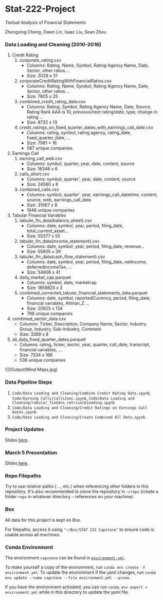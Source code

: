 # Stat-222-Project

Textual Analysis of Financial Statements

Zhengxing Cheng, Owen Lin, Isaac Liu, Sean Zhou

### Data Loading and Cleaning (2010-2016)
1. Credit Rating
    1. corporate_rating.csv
        * Columns: Rating, Name, Symbol, Rating Agency Name, Date, Sector, other ratios ...
        * Size: 2029 x 31
    2. corporateCreditRatingWithFinancialRatios.csv
        * Columns: Rating, Name, Symbol, Rating Agency Name, Date, Sector, other ratios ...
        * Size: 7805 x 25
    3. combined_credit_rating_data.csv
        * Columns: Rating, Symbol, Rating Agency Name, Date, Source, Rating Rank AAA is 10, previous/next rating/date, type, change in rating ...
        * Size: 8732 x 13
    4. credit_ratings_on_fixed_quarter_dates_with_earnings_call_date.csv
        * Columns: rating, symbol, rating agency, rating_date, fixed_quarter_date, ...
        * Size: 7981 × 16
        * 587 unique companies
2. Earnings Call
    1. earning_call_web.csv
        * Columns: symbol, quarter, year, date, content, source
        * Size: 18346 x 6
    2. calls_short.csv
        * Columns: symbol, quarter', year, date, content, source
        * Size: 24580 x 6
    3. combined_calls.csv
        * Columns: symbol, quarter', year, earnings_call_datetime, content, source, web, earnings_call_date
        * Size: 31067 x 8
        * 1646 unique companies
3. Tabular Financial Variables
    1. tabuler_fin_data(balance_sheet).csv
        * Columns: date, symbol, year, period, filing_date, total_current_asset...
        * Size: 55377 x 55
    2. tabuler_fin_data(income_statement).csv
        * Columns: date, symbol, year, period, filing_date, revenue...
        * Size: 55805 x 39
    3. tabuler_fin_data(cash_flow_statement).csv
        * Columns: date, symbol, year, period, filing_date, netIncome, deferredIncomeTax, ...
        * Size: 54808 x 41
    4. daily_market_cap.parquet
        * Columns: symbol, date, marketcap
        * Size: 1859825 x 3
    5. combined_corrected_tabular_financial_statements_data.parquet
        * Columns: date, symbol, reportedCurrency, period, filing_date, financial variables, Altman_Z ...
        * Size: 20825 x 134
        * 796 unique companies
4. combined_sector_data.csv  
    * Columns: Ticker, Description, Company Name, Sector, Industry Group, Industry, Sub-Industry, Comment
    * Size: 3389 x 8
5. all_data_fixed_quarter_dates.parquet
    * Columns: rating, ticker, sector, year, quarter, call_date, transcript, financial variables, ... 
    * Size: 7334 x 166
    * 536 unique companies
 
![](Output\Mind Maps.jpg)

### Data Pipeline Steps

1. `Code/Data Loading and Cleaning/Combine Credit Rating Data.ipynb`, `Code/Earning Calls/calls2sec.ipynb`, `Code/Data Loading and Cleaning/tabular_findata_retrival&loading.ipynb`
2. `Code/Data Loading and Cleaning/Credit Ratings on Earnings Call Dates.ipynb`
3. `Code/Data Loading and Cleaning/Create Combined All Data.ipynb`

### Project Updates

Slides [here](https://docs.google.com/presentation/d/1JJEnThJ8J-kww_SiqMceNVPTG_3i5U472d_8RIgSb-o/edit#slide=id.p).

### March 5 Presentation

Slides [here](https://docs.google.com/presentation/d/1g28qdef5ddqo8jX7AW_3p60fzBnzMxD4_EPGpjcrWkU/edit#slide=id.p).

### Repo Filepaths

Try to use relative paths (`..`, etc.) when referencing other folders in this repository. It's also recommended to clone the repository in `~/repo` (create a folder `repo` in whatever directory `~` references on your machine).

### Box

All data for this project is kept on Box.

For filepaths, access it using `"~/Box/STAT 222 Capstone"` to ensure code is usable across all machines.

### Conda Environment

The environment `capstone` can be found in [`environment.yml`](https://github.com/current12/Stat-222-Project/blob/main/environment.yml).

To make yourself a copy of the environment, run `conda env create -f environment.yml`. To update the environment if the yaml changes, run `conda env update --name capstone --file environment.yml --prune`.

If you have the environment activated, you can run `conda env export > environment.yml` while in this directory to update the yaml file.
